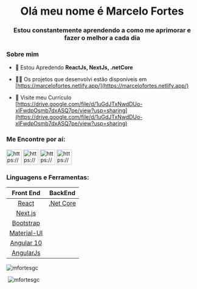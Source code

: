 <h1 align="center">Olá meu nome é Marcelo Fortes</h1>
<h3 align="center">Estou constantemente aprendendo a como me aprimorar e fazer o melhor a cada dia</h3>

<h3 align="left">Sobre mim</h3>

- 🌱 Estou Apredendo **ReactJs, NextJs, .netCore**

- 👨‍💻 Os projetos que desenvolvi estão disponíveis em [https://marcelofortes.netlify.app/](https://marcelofortes.netlify.app/)

- 📄 Visite meu Currículo [https://drive.google.com/file/d/1uGdJTxNwdDUo-xIFwdpOsmb7dxASQ7pe/view?usp=sharing](https://drive.google.com/file/d/1uGdJTxNwdDUo-xIFwdpOsmb7dxASQ7pe/view?usp=sharing)

 <h3 align="left">Me Encontre por aí:</h3>
<div>
  <a href="https://codepen.io/https://codepen.io/marcelofortesgc" target="blank"><img align="center" src="https://raw.githubusercontent.com/rahuldkjain/github-profile-readme-generator/master/src/images/icons/Social/codepen.svg" alt="https://codepen.io/marcelofortesgc" height="40" width="40"/></a>
  <a href="https://linkedin.com/in/https://www.linkedin.com/in/marcelo-fortes-608328144/" target="blank"><img align="center" src="https://raw.githubusercontent.com/rahuldkjain/github-profile-readme-generator/master/src/images/icons/Social/linked-in-alt.svg" alt="https://www.linkedin.com/in/marcelo-fortes-608328144/" height="40" width="40"/></a>
  <a href="https://codesandbox.com/https://codesandbox.io/dashboard/home?workspace=846f5e8e-3d4b-4aa5-abf6-376cac623b43" target="blank"><img align="center" src="https://raw.githubusercontent.com/rahuldkjain/github-profile-readme-generator/master/src/images/icons/Social/codesandbox.svg" alt="https://codesandbox.io/dashboard/home?workspace=846f5e8e-3d4b-4aa5-abf6-376cac623b43" height="40" width="40" /></a>
   <a href="https://instagram.com/https://www.instagram.com/mfortesgc/" target="blank"><img align="center" src="https://raw.githubusercontent.com/rahuldkjain/github-profile-readme-generator/master/src/images/icons/Social/instagram.svg" alt="https://www.instagram.com/mfortesgc/" height="40" width="40" /></a>
</p>

<h3 align="left">Linguagens e Ferramentas:</h3>
 
|Front End|BackEnd|
|:-------------------------------------------:	|:---------------------------------------:	|
|[React](https://pt-br.reactjs.org/)           	|  [.Net Core](https://docs.microsoft.com/pt-br/dotnet/core/introduction) 	|
|[Next.js](https://nextjs.org/)               	|                                         	|
|[Bootstrap](https://getbootstrap.com/)       	|                                           |
|[Material-UI](https://material-ui.com/)       	|                                         	|
|[Angular 10](https://angular.io/) | |
|[AngularJs](https://angularjs.org/) | |
 

<div>
<p><img src="https://github-readme-stats.vercel.app/api/top-langs?username=marcelofortesgc&show_icons=true&locale=en&layout=compact" alt="mfortesgc" /></p>
<p>&nbsp;<img src="https://github-readme-stats.vercel.app/api?username=marcelofortesgc&show_icons=true&locale=en" alt="mfortesgc" /></p>
</div>
